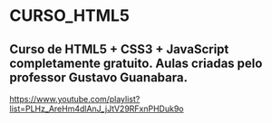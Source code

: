 # CURSO_HTML5
    
Curso de HTML5 + CSS3 + JavaScript completamente gratuito. Aulas criadas pelo professor Gustavo Guanabara. 
-----
https://www.youtube.com/playlist?list=PLHz_AreHm4dlAnJ_jJtV29RFxnPHDuk9o
